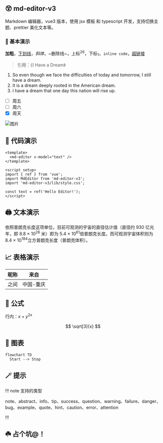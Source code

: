## 😲 md-editor-v3

Markdown 编辑器，vue3 版本，使用 jsx 模板 和 typescript 开发，支持切换主题、prettier 美化文本等。

### 🤖 基本演示

**加粗**，<u>下划线</u>，_斜体_，~删除线~，上标<sup>26</sup>，下标<sub>1</sub>，`inline code`，[超链接](https://imzbf.cc)

> 引用：《I Have a Dream》

1. So even though we face the difficulties of today and tomorrow, I still have a dream.
2. It is a dream deeply rooted in the American dream.
3. I have a dream that one day this nation will rise up.

- [ ] 周五
- [ ] 周六
- [x] 周天

![图片](https://imzbf.github.io/md-editor-rt/imgs/mark_emoji.gif)

## 🤗 代码演示

```vue
<template>
  <md-editor v-model="text" />
</template>

<script setup>
import { ref } from 'vue';
import MdEditor from 'md-editor-v3';
import 'md-editor-v3/lib/style.css';

const text = ref('Hello Editor!');
</script>
```

## 🖨 文本演示

依照普朗克长度这项单位，目前可观测的宇宙的直径估计值（直径约 930 亿光年，即 8.8 × 10<sup>26</sup> 米）即为 5.4 × 10<sup>61</sup>倍普朗克长度。而可观测宇宙体积则为 8.4 × 10<sup>184</sup>立方普朗克长度（普朗克体积）。

## 📈 表格演示

| 昵称 | 来自      |
| ---- | --------- |
| 之间 | 中国-重庆 |

## 📏 公式

行内：$x+y^{2x}$

$$
\sqrt[3]{x}
$$

## 🧬 图表

```mermaid
flowchart TD
  Start --> Stop
```

## 🪄 提示

!!! note 支持的类型

note、abstract、info、tip、success、question、warning、failure、danger、bug、example、quote、hint、caution、error、attention

!!!

## ☘️ 占个坑@！
